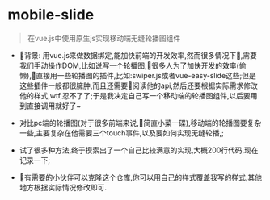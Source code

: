 # mobile-slide

> 在vue.js中使用原生js实现移动端无缝轮播图组件

* 背景: 用vue.js来做数据绑定,能加快前端的开发效率,然而很多情况下,需要我们手动操作DOM,比如说写一个轮播图;很多人为了加快开发的效率(偷懒),直接用一些轮播图的插件,比如:swiper.js或者vue-easy-slide这些;但是这些插件一般都很臃肿,而且还需要阅读他的api,然后还要根据实际需求修改他的样式,wtf,忍不了了;于是我决定自己写一个移动端的轮播图组件,以后要用到直接调用就好了~

* 对比pc端的轮播图(对于很多前端来说,简直小菜一碟),移动端的轮播图要复杂一些,主要复杂在他需要三个touch事件,以及要如何实现无缝轮播,;

* 试了很多种方法,终于摸索出了一个自己比较满意的实现,大概200行代码,现在记录一下;

* 有需要的小伙伴可以克隆这个仓库,你可以用自己的样式覆盖我写的样式,其他地方根据实际情况修改即可.
